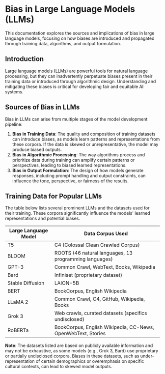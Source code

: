 # Bias in Large Language Models (LLMs)

This documentation explores the sources and implications of bias in large language models, focusing on how biases are introduced and propagated through training data, algorithms, and output formulation.

## Introduction

Large language models (LLMs) are powerful tools for natural language processing, but they can inadvertently perpetuate biases present in their training data or introduced through algorithmic design. Understanding and mitigating these biases is critical for developing fair and equitable AI systems.

## Sources of Bias in LLMs

Bias in LLMs can arise from multiple stages of the model development pipeline:

1. **Bias in Training Data**: The quality and composition of training datasets can introduce biases, as models learn patterns and representations from these corpora. If the data is skewed or unrepresentative, the model may produce biased outputs.
2. **Bias in Algorithmic Processing**: The way algorithms process and prioritize data during training can amplify certain patterns or perspectives, leading to biased learned representations.
3. **Bias in Output Formulation**: The design of how models generate responses, including prompt handling and output constraints, can influence the tone, perspective, or fairness of the results.

## Training Data for Popular LLMs

The table below lists several prominent LLMs and the datasets used for their training. These corpora significantly influence the models' learned representations and potential biases.

| Large Language Model | Data Corpus Used |
|----------------------|------------------|
| T5                  | C4 (Colossal Clean Crawled Corpus) |
| BLOOM               | ROOTS (46 natural languages, 13 programming languages) |
| GPT-3               | Common Crawl, WebText, Books, Wikipedia |
| Bard                | Infiniset (proprietary dataset) |
| Stable Diffusion    | LAION-5B |
| BERT                | BookCorpus, English Wikipedia |
| LLaMA 2             | Common Crawl, C4, GitHub, Wikipedia, Books |
| Grok 3              | Web crawls, curated datasets (specifics undisclosed) |
| RoBERTa             | BookCorpus, English Wikipedia, CC-News, OpenWebText, Stories |

**Note**: The datasets listed are based on publicly available information and may not be exhaustive, as some models (e.g., Grok 3, Bard) use proprietary or partially undisclosed corpora. Biases in these datasets, such as under-representation of certain demographics or overemphasis on specific cultural contexts, can lead to skewed model outputs.


